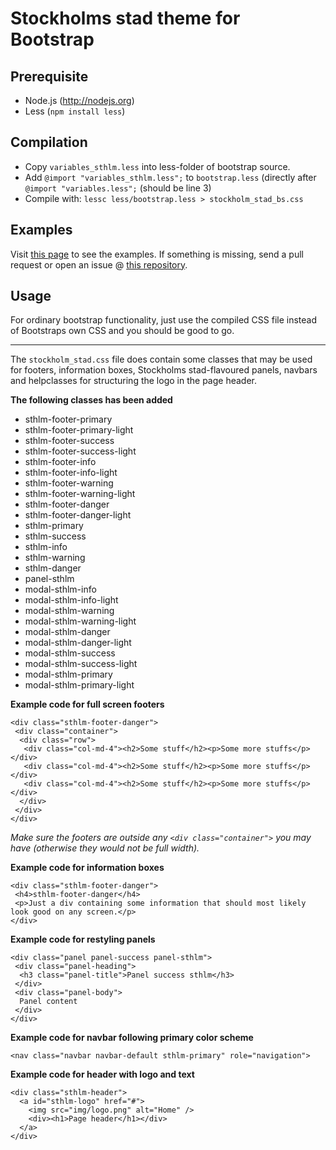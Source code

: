 Stockholms stad theme for Bootstrap
===================================

Prerequisite
------------
* Node.js (http://nodejs.org)
* Less (`npm install less`)

Compilation
-----------
* Copy `variables_sthlm.less` into less-folder of bootstrap source.
* Add `@import "variables_sthlm.less";` to `bootstrap.less` (directly after `@import "variables.less";` (should be line 3)
* Compile with: `lessc less/bootstrap.less > stockholm_stad_bs.css`

Examples
--------
Visit [this page](http://fribergr.github.io/bootstrap-stockholm-stad.html) to see the examples. If something is missing, send a pull request or open an issue @ [this repository](https://github.com/fribergr/fribergr.github.io).

Usage
-----
For ordinary bootstrap functionality, just use the compiled CSS file instead of Bootstraps own CSS and you should be good to go.

---

The `stockholm_stad.css` file does contain some classes that may be used for footers, information boxes, Stockholms stad-flavoured panels, navbars and helpclasses for structuring the logo in the page header.

**The following classes has been added**

* sthlm-footer-primary
* sthlm-footer-primary-light
* sthlm-footer-success
* sthlm-footer-success-light
* sthlm-footer-info
* sthlm-footer-info-light
* sthlm-footer-warning
* sthlm-footer-warning-light
* sthlm-footer-danger
* sthlm-footer-danger-light
* sthlm-primary
* sthlm-success
* sthlm-info
* sthlm-warning
* sthlm-danger
* panel-sthlm
* modal-sthlm-info
* modal-sthlm-info-light
* modal-sthlm-warning
* modal-sthlm-warning-light
* modal-sthlm-danger
* modal-sthlm-danger-light
* modal-sthlm-success
* modal-sthlm-success-light
* modal-sthlm-primary
* modal-sthlm-primary-light


**Example code for full screen footers**

	<div class="sthlm-footer-danger">
	 <div class="container">
	  <div class="row">
	   <div class="col-md-4"><h2>Some stuff</h2><p>Some more stuffs</p></div>
	   <div class="col-md-4"><h2>Some stuff</h2><p>Some more stuffs</p></div>
	   <div class="col-md-4"><h2>Some stuff</h2><p>Some more stuffs</p></div>
	  </div>
	 </div>
	</div>
*Make sure the footers are outside any `<div class="container">` you may have (otherwise they would not be full width).*


**Example code for information boxes**

	<div class="sthlm-footer-danger">
	 <h4>sthlm-footer-danger</h4>
	 <p>Just a div containing some information that should most likely look good on any screen.</p>
	</div>

**Example code for restyling panels**

	<div class="panel panel-success panel-sthlm">
	 <div class="panel-heading">
	  <h3 class="panel-title">Panel success sthlm</h3>
	 </div>
	 <div class="panel-body">
	  Panel content
	 </div>
	</div>

**Example code for navbar following primary color scheme**

    <nav class="navbar navbar-default sthlm-primary" role="navigation">

**Example code for header with logo and text**

    <div class="sthlm-header">
      <a id="sthlm-logo" href="#">
        <img src="img/logo.png" alt="Home" />
        <div><h1>Page header</h1></div>
      </a>
    </div>
